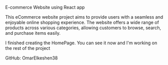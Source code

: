 
E-commerce Website using React app

This eCommerce website project aims to provide users with a seamless and enjoyable online shopping experience. The website offers a wide range of products across various categories, allowing customers to browse, search, and purchase items easily.


I finished creating the HomePage.
You can see it now and I'm working on the rest of the project











GitHub: OmarElkeshen38
